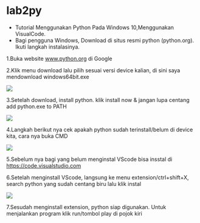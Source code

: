 # lab2py
-   Tutorial Menggunakan Python Pada Windows 10,Menggunakan VisualCode.
-   Bagi pengguna Windows, Download di situs resmi python (python.org). Ikuti langkah instalasinya.

1.Buka website www.python.org di Google

2.Klik menu download lalu pilih sesuai versi device kalian, di sini saya mendownload windows64bit.exe

![](Gambar/bahan%205%python.png)

3.Setelah download, install python. klik install now & jangan lupa centang add python.exe to PATH

![](Gambar/bahan%203%ptyhon.jpeg)

4.Langkah berikut nya cek apakah python sudah terinstall/belum di device kita, cara nya buka CMD

![](Gambar/bahan%201%ptython.png)

5.Sebelum nya bagi yang belum menginstal VScode bisa insstal di https://code.visualstudio.com

6.Setelah menginstall VScode, langsung ke menu extension/ctrl+shift+X, search python yang sudah centang biru lalu klik instal

![](Gambar/gambar%206%python.png)

7.Sesudah menginstall extension, python siap digunakan. Untuk menjalankan program klik run/tombol play di pojok kiri


